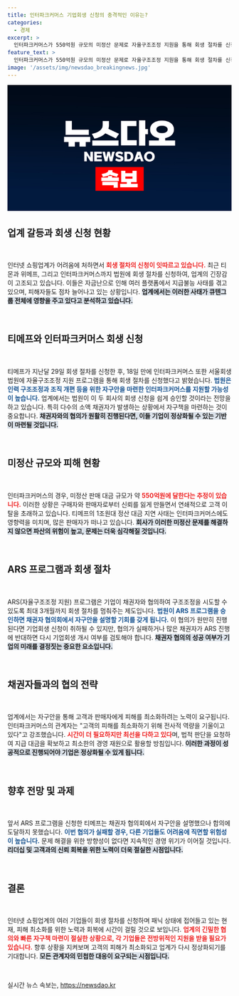 ```yaml
---
title: 인터파크커머스 기업회생 신청의 충격적인 이유는?
categories:
  - 경제
excerpt: >
  인터파크커머스가 550억원 규모의 미정산 문제로 자율구조조정 지원을 통해 회생 절차를 신청했습니다. 큐텐그룹의 자금난이 악화되는 상황 속, 고객과 채권자의 피해 최소화를 위한 노력이 필요한 가운데, ARS 프로그램의 결과가 주목받고 있습니다.
feature_text: >
  인터파크커머스가 550억원 규모의 미정산 문제로 자율구조조정 지원을 통해 회생 절차를 신청했습니다. 큐텐그룹의 자금난이 악화되는 상황 속, 고객과 채권자의 피해 최소화를 위한 노력이 필요한 가운데, ARS 프로그램의 결과가 주목받고 있습니다.
image: '/assets/img/newsdao_breakingnews.jpg'
---
```


<p><img src="/assets/img/newsdao_breakingnews.jpg" alt="koreaapp 속보" /></p>

<h2 data-ke-size="size26">업계 갈등과 회생 신청 현황</h2>

<p data-ke-size="size16">&nbsp;</p>

<p>인터넷 쇼핑업계가 어려움에 처하면서 <b><span style="color: #ee2323;">회생 절차의 신청이 잇따르고 있습니다.</span></b> 최근 티몬과 위메프, 그리고 인터파크커머스까지 법원에 회생 절차를 신청하여, 업계의 긴장감이 고조되고 있습니다. 이들은 자금난으로 인해 여러 플랫폼에서 지급불능 사태를 겪고 있으며, 피해자들도 점차 늘어나고 있는 상황입니다. <b><span style="background-color: #21538527;">업계에서는 이러한 사태가 큐텐그룹 전체에 영향을 주고 있다고 분석하고 있습니다.</span></b></p>

<p data-ke-size="size16">&nbsp;</p>

<h2 data-ke-size="size26">티메프와 인터파크커머스 회생 신청</h2>

<p data-ke-size="size16">&nbsp;</p>

<p>티메프가 지난달 29일 회생 절차를 신청한 후, 18일 만에 인터파크커머스 또한 서울회생법원에 자율구조조정 지원 프로그램을 통해 회생 절차를 신청했다고 밝혔습니다. <b><span style="color: #1a5490;">법원은 인력 구조조정과 조직 개편 등을 위한 자구안을 마련한 인터파크커머스를 지원할 가능성이 높습니다.</span></b> 업계에서는 법원이 이 두 회사의 회생 신청을 쉽게 승인할 것이라는 전망을 하고 있습니다. 특히 다수의 소액 채권자가 발생하는 상황에서 자구책을 마련하는 것이 중요합니다. <b><span style="background-color: #21538527;">채권자와의 협의가 원활히 진행된다면, 이들 기업이 정상화될 수 있는 기반이 마련될 것입니다.</span></b></p>

<p data-ke-size="size16">&nbsp;</p>

<h2 data-ke-size="size26">미정산 규모와 피해 현황</h2>

<p data-ke-size="size16">&nbsp;</p>

<p>인터파크커머스의 경우, 미정산 판매 대금 규모가 약 <b><span style="color: #ee2323;">550억원에 달한다는 추정이 있습니다.</span></b> 이러한 상황은 구매자와 판매자로부터 신뢰를 잃게 만들면서 연쇄적으로 고객 이탈을 초래하고 있습니다. 티메프의 1조원대 정산 대금 지연 사태는 인터파크커머스에도 영향력을 미치며, 많은 판매자가 떠나고 있습니다. <b><span style="background-color: #21538527;">회사가 이러한 미정산 문제를 해결하지 않으면 파산의 위험이 높고, 문제는 더욱 심각해질 것입니다.</span></b></p>

<p data-ke-size="size16">&nbsp;</p>

<h2 data-ke-size="size26">ARS 프로그램과 회생 절차</h2>

<p data-ke-size="size16">&nbsp;</p>

<p>ARS(자율구조조정 지원) 프로그램은 기업이 채권자와 협의하여 구조조정을 시도할 수 있도록 최대 3개월까지 회생 절차를 멈춰주는 제도입니다. <b><span style="color: #1a5490;">법원이 ARS 프로그램을 승인하면 채권자 협의회에서 자구안을 설명할 기회를 갖게 됩니다.</span></b> 이 협의가 원만히 진행된다면 기업회생 신청이 취하될 수 있지만, 협의가 실패하거나 많은 채권자가 ARS 진행에 반대하면 다시 기업회생 개시 여부를 검토해야 합니다. <b><span style="background-color: #21538527;">채권자 협의의 성공 여부가 기업의 미래를 결정짓는 중요한 요소입니다.</span></b></p>

<p data-ke-size="size16">&nbsp;</p>

<h2 data-ke-size="size26">채권자들과의 협의 전략</h2>

<p data-ke-size="size16">&nbsp;</p>

<p>업계에서는 자구안을 통해 고객과 판매자에게 피해를 최소화하려는 노력이 요구됩니다. 인터파크커머스의 관계자는 "고객의 피해를 최소화하기 위해 전사적 역량을 기울이고 있다"고 강조했습니다. <b><span style="color: #ee2323;">시간이 더 필요하지만 최선을 다하고 있다</span></b>며, 법적 판단을 요청하여 지급 대금을 확보하고 최소한의 경영 재원으로 활용할 방침입니다. <b><span style="background-color: #21538527;">이러한 과정이 성공적으로 진행되어야 기업은 정상화될 수 있게 됩니다.</span></b></p>

<p data-ke-size="size16">&nbsp;</p>

<h2 data-ke-size="size26">향후 전망 및 과제</h2>

<p data-ke-size="size16">&nbsp;</p>

<p>앞서 ARS 프로그램을 신청한 티메프는 채권자 협의회에서 자구안을 설명했으나 합의에 도달하지 못했습니다. <b><span style="color: #1a5490;">이번 협의가 실패할 경우, 다른 기업들도 어려움에 직면할 위험성이 높습니다.</span></b> 문제 해결을 위한 방향성이 없다면 지속적인 경영 위기가 이어질 것입니다. <b><span style="background-color: #21538527;">리더십 및 고객과의 신뢰 회복을 위한 노력이 더욱 절실한 시점입니다.</span></b></p>

<p data-ke-size="size16">&nbsp;</p>

<h2 data-ke-size="size26">결론</h2>

<p data-ke-size="size16">&nbsp;</p>

<p>인터넷 쇼핑업계의 여러 기업들이 회생 절차를 신청하며 패닉 상태에 접어들고 있는 현재, 피해 최소화를 위한 노력과 회복에 시간이 걸릴 것으로 보입니다. <b><span style="color: #ee2323;">업계의 긴밀한 협의와 빠른 자구책 마련이 절실한 상황으로, 각 기업들은 전방위적인 지원을 받을 필요가 있습니다.</span></b> 향후 상황을 지켜보며 고객의 피해가 최소화되고 업계가 다시 정상화되기를 기대합니다. <b><span style="background-color: #21538527;">모든 관계자의 민첩한 대응이 요구되는 시점입니다.</span></b></p>

<p data-ke-size="size16">&nbsp;</p>
실시간 뉴스 속보는, <a href="https://newsdao.kr" rel="dofollow">https://newsdao.kr</a>


